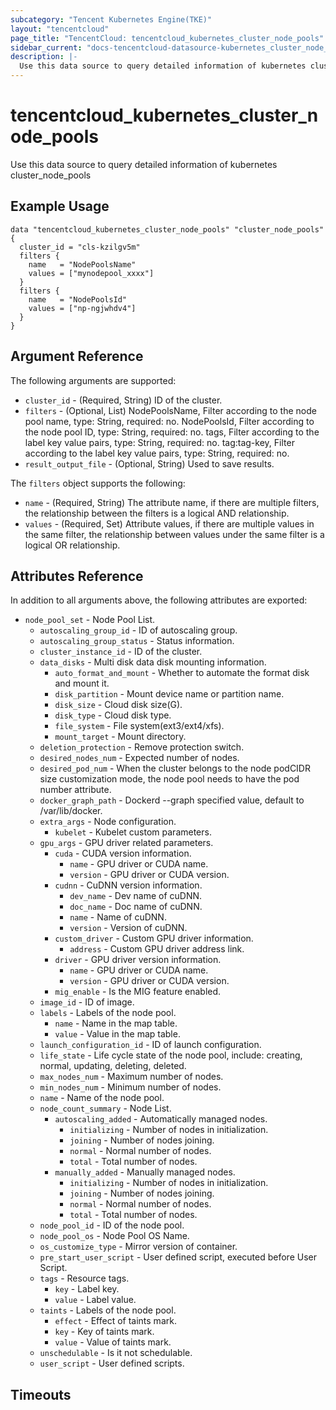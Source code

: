 ```yaml
---
subcategory: "Tencent Kubernetes Engine(TKE)"
layout: "tencentcloud"
page_title: "TencentCloud: tencentcloud_kubernetes_cluster_node_pools"
sidebar_current: "docs-tencentcloud-datasource-kubernetes_cluster_node_pools"
description: |-
  Use this data source to query detailed information of kubernetes cluster_node_pools
---
```


# tencentcloud_kubernetes_cluster_node_pools

Use this data source to query detailed information of kubernetes cluster_node_pools

## Example Usage

```hcl
data "tencentcloud_kubernetes_cluster_node_pools" "cluster_node_pools" {
  cluster_id = "cls-kzilgv5m"
  filters {
    name   = "NodePoolsName"
    values = ["mynodepool_xxxx"]
  }
  filters {
    name   = "NodePoolsId"
    values = ["np-ngjwhdv4"]
  }
}
```

## Argument Reference

The following arguments are supported:

* `cluster_id` - (Required, String) ID of the cluster.
* `filters` - (Optional, List) NodePoolsName, Filter according to the node pool name, type: String, required: no. NodePoolsId, Filter according to the node pool ID, type: String, required: no. tags, Filter according to the label key value pairs, type: String, required: no. tag:tag-key, Filter according to the label key value pairs, type: String, required: no.
* `result_output_file` - (Optional, String) Used to save results.

The `filters` object supports the following:

* `name` - (Required, String) The attribute name, if there are multiple filters, the relationship between the filters is a logical AND relationship.
* `values` - (Required, Set) Attribute values, if there are multiple values in the same filter, the relationship between values under the same filter is a logical OR relationship.

## Attributes Reference

In addition to all arguments above, the following attributes are exported:

* `node_pool_set` - Node Pool List.
  * `autoscaling_group_id` - ID of autoscaling group.
  * `autoscaling_group_status` - Status information.
  * `cluster_instance_id` - ID of the cluster.
  * `data_disks` - Multi disk data disk mounting information.
    * `auto_format_and_mount` - Whether to automate the format disk and mount it.
    * `disk_partition` - Mount device name or partition name.
    * `disk_size` - Cloud disk size(G).
    * `disk_type` - Cloud disk type.
    * `file_system` - File system(ext3/ext4/xfs).
    * `mount_target` - Mount directory.
  * `deletion_protection` - Remove protection switch.
  * `desired_nodes_num` - Expected number of nodes.
  * `desired_pod_num` - When the cluster belongs to the node podCIDR size customization mode, the node pool needs to have the pod number attribute.
  * `docker_graph_path` - Dockerd --graph specified value, default to /var/lib/docker.
  * `extra_args` - Node configuration.
    * `kubelet` - Kubelet custom parameters.
  * `gpu_args` - GPU driver related parameters.
    * `cuda` - CUDA version information.
      * `name` - GPU driver or CUDA name.
      * `version` - GPU driver or CUDA version.
    * `cudnn` - CuDNN version information.
      * `dev_name` - Dev name of cuDNN.
      * `doc_name` - Doc name of cuDNN.
      * `name` - Name of cuDNN.
      * `version` - Version of cuDNN.
    * `custom_driver` - Custom GPU driver information.
      * `address` - Custom GPU driver address link.
    * `driver` - GPU driver version information.
      * `name` - GPU driver or CUDA name.
      * `version` - GPU driver or CUDA version.
    * `mig_enable` - Is the MIG feature enabled.
  * `image_id` - ID of image.
  * `labels` - Labels of the node pool.
    * `name` - Name in the map table.
    * `value` - Value in the map table.
  * `launch_configuration_id` - ID of launch configuration.
  * `life_state` - Life cycle state of the node pool, include: creating, normal, updating, deleting, deleted.
  * `max_nodes_num` - Maximum number of nodes.
  * `min_nodes_num` - Minimum number of nodes.
  * `name` - Name of the node pool.
  * `node_count_summary` - Node List.
    * `autoscaling_added` - Automatically managed nodes.
      * `initializing` - Number of nodes in initialization.
      * `joining` - Number of nodes joining.
      * `normal` - Normal number of nodes.
      * `total` - Total number of nodes.
    * `manually_added` - Manually managed nodes.
      * `initializing` - Number of nodes in initialization.
      * `joining` - Number of nodes joining.
      * `normal` - Normal number of nodes.
      * `total` - Total number of nodes.
  * `node_pool_id` - ID of the node pool.
  * `node_pool_os` - Node Pool OS Name.
  * `os_customize_type` - Mirror version of container.
  * `pre_start_user_script` - User defined script, executed before User Script.
  * `tags` - Resource tags.
    * `key` - Label key.
    * `value` - Label value.
  * `taints` - Labels of the node pool.
    * `effect` - Effect of taints mark.
    * `key` - Key of taints mark.
    * `value` - Value of taints mark.
  * `unschedulable` - Is it not schedulable.
  * `user_script` - User defined scripts.


## Timeouts

<no value>


